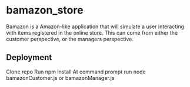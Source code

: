 # bamazon_store
Bamazon is a Amazon-like application that will simulate a user interacting with items registered in the online store. This can come from either the customer perspective, or the managers perspective.

## Deployment
Clone repo Run npm install At command prompt run node bamazonCustomer.js or bamazonManager.js

